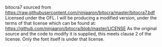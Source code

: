 bitocra7 sourced from https://raw.githubusercontent.com/ninjaaron/bitocra/master/bitocra7.bdf
Licensed under the OFL.
I will be producing a modified version, under the terms of that license which can be found at:
    https://github.com/ninjaaron/bitocra/blob/master/LICENSE
As the original source and the code to modify it is supplied, this meets clause 2 of the
license.
Only the font itself is under that license.
